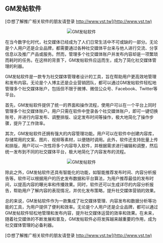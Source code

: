 ## **GM发帖软件**

[😍想了解推广相关软件的朋友请登录 http://www.vst.tw](http://www.vst.tw)

 <center><img src="https://vst.tw/MP4/tuiguang/png/5.png" alt="GM发帖软件"></center>

在当今数字化时代，社交媒体已经成为了人们日常生活中不可或缺的一部分。无论是个人用户还是企业品牌，都需要通过各种社交媒体平台来与他人进行交流、分享信息以及推广产品或服务。然而，管理多个社交媒体账户并发布内容却是一项繁琐而耗时的任务。在这样的背景下，GM发帖软件应运而生，成为了简化社交媒体管理的利器。

GM发帖软件是一款专为社交媒体管理者设计的工具，旨在帮助用户更高效地管理和发布内容。无论是个人博主还是企业营销团队，都可以通过GM发帖软件轻松地管理多个社交媒体账户，包括但不限于微博、微信公众号、Facebook、Twitter等平台。

首先，GM发帖软件提供了统一的界面和操作流程，使用户可以在一个平台上同时管理多个社交媒体账户。用户只需在软件中登录各个社交媒体账户，即可一键切换账号，并进行内容发布、调整排版、设定发布时间等操作，极大地简化了操作步骤，提升了工作效率。

其次，GM发帖软件还拥有强大的内容管理功能。用户可以在软件中创建内容库，存储常用的文案、图片、视频等素材，以便随时调用。此外，软件还支持批量上传和排版，用户可以一次性将多个内容导入软件，并根据需求进行编辑和调整，然后统一发布到不同的社交媒体平台，极大地简化了内容发布的流程。

 <center><img src="https://vst.tw/MP4/tuiguang/png/0.png" alt="GM发帖软件"></center>

除此之外，GM发帖软件还具有智能化的功能，如智能推荐发布时间、内容分析报告等。软件可以根据用户的历史发布数据和平台算法，为用户推荐最佳的发布时间，以提高内容的曝光率和传播效果。同时，软件还可以生成详尽的内容分析报告，帮助用户了解内容的表现情况，并优化发布策略，提升社交媒体营销的效果。

总的来说，GM发帖软件作为一款集成了社交媒体管理、内容发布和数据分析等功能的工具，为用户提供了便利和效率。无论是个人用户还是企业品牌，都可以通过GM发帖软件轻松地管理和发布内容，提升社交媒体运营的效率和效果。在未来，随着社交媒体的不断发展和普及，GM发帖软件必将发挥越来越重要的作用，成为社交媒体管理的必备利器。

[😍想了解推广相关软件的朋友请登录 http://www.vst.tw](http://www.vst.tw)



